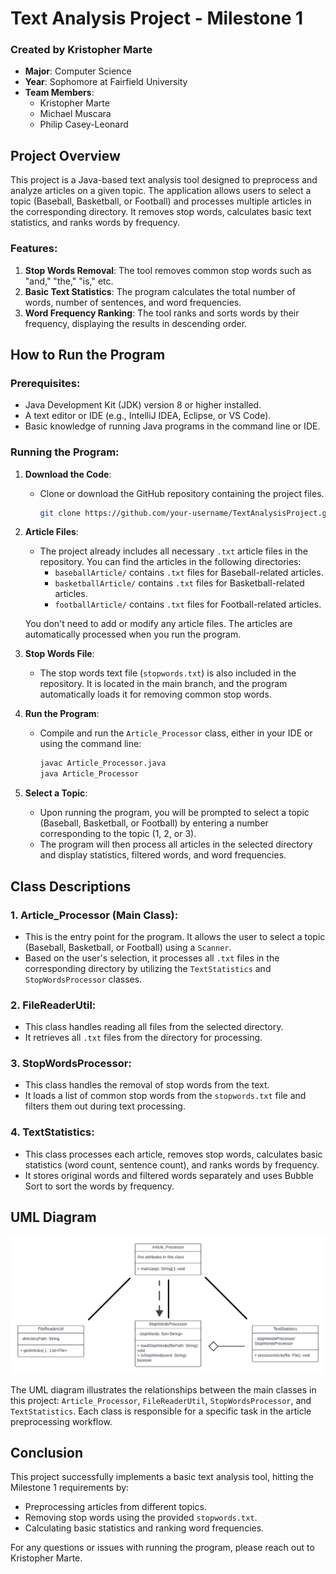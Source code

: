 # Text Analysis Project - Milestone 1

### Created by Kristopher Marte
- **Major**: Computer Science
- **Year**: Sophomore at Fairfield University
- **Team Members**: 
  - Kristopher Marte
  - Michael Muscara
  - Philip Casey-Leonard

## Project Overview
This project is a Java-based text analysis tool designed to preprocess and analyze articles on a given topic. The application allows users to select a topic (Baseball, Basketball, or Football) and processes multiple articles in the corresponding directory. It removes stop words, calculates basic text statistics, and ranks words by frequency.

### Features:
1. **Stop Words Removal**: The tool removes common stop words such as "and," "the," "is," etc.
2. **Basic Text Statistics**: The program calculates the total number of words, number of sentences, and word frequencies.
3. **Word Frequency Ranking**: The tool ranks and sorts words by their frequency, displaying the results in descending order.

## How to Run the Program

### Prerequisites:
- Java Development Kit (JDK) version 8 or higher installed.
- A text editor or IDE (e.g., IntelliJ IDEA, Eclipse, or VS Code).
- Basic knowledge of running Java programs in the command line or IDE.

### Running the Program:
1. **Download the Code**:
   - Clone or download the GitHub repository containing the project files.
     ```bash
     git clone https://github.com/your-username/TextAnalysisProject.git
     ```

2. **Article Files**:
   - The project already includes all necessary `.txt` article files in the repository. You can find the articles in the following directories:
     - `baseballArticle/` contains `.txt` files for Baseball-related articles.
     - `basketballArticle/` contains `.txt` files for Basketball-related articles.
     - `footballArticle/` contains `.txt` files for Football-related articles.

   You don't need to add or modify any article files. The articles are automatically processed when you run the program.

3. **Stop Words File**:
   - The stop words text file (`stopwords.txt`) is also included in the repository. It is located in the main branch, and the program automatically loads it for removing common stop words.

4. **Run the Program**:
   - Compile and run the `Article_Processor` class, either in your IDE or using the command line:
     ```bash
     javac Article_Processor.java
     java Article_Processor
     ```

5. **Select a Topic**:
   - Upon running the program, you will be prompted to select a topic (Baseball, Basketball, or Football) by entering a number corresponding to the topic (1, 2, or 3).
   - The program will then process all articles in the selected directory and display statistics, filtered words, and word frequencies.


## Class Descriptions

### 1. **Article_Processor (Main Class)**:
   - This is the entry point for the program. It allows the user to select a topic (Baseball, Basketball, or Football) using a `Scanner`.
   - Based on the user's selection, it processes all `.txt` files in the corresponding directory by utilizing the `TextStatistics` and `StopWordsProcessor` classes.

### 2. **FileReaderUtil**:
   - This class handles reading all files from the selected directory.
   - It retrieves all `.txt` files from the directory for processing.

### 3. **StopWordsProcessor**:
   - This class handles the removal of stop words from the text.
   - It loads a list of common stop words from the `stopwords.txt` file and filters them out during text processing.

### 4. **TextStatistics**:
   - This class processes each article, removes stop words, calculates basic statistics (word count, sentence count), and ranks words by frequency.
   - It stores original words and filtered words separately and uses Bubble Sort to sort the words by frequency.

## UML Diagram
![UML Diagram](https://github.com/kmarte29/TextAnalysisProject/blob/main/UML%20Diagram%20Milestone%201.png)

The UML diagram illustrates the relationships between the main classes in this project: `Article_Processor`, `FileReaderUtil`, `StopWordsProcessor`, and `TextStatistics`. Each class is responsible for a specific task in the article preprocessing workflow.

## Conclusion
This project successfully implements a basic text analysis tool, hitting the Milestone 1 requirements by:
- Preprocessing articles from different topics.
- Removing stop words using the provided `stopwords.txt`.
- Calculating basic statistics and ranking word frequencies.

For any questions or issues with running the program, please reach out to Kristopher Marte.


